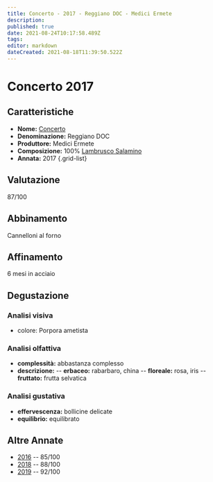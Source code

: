 ```yaml
---
title: Concerto - 2017 - Reggiano DOC - Medici Ermete
description: 
published: true
date: 2021-08-24T10:17:58.489Z
tags: 
editor: markdown
dateCreated: 2021-08-18T11:39:50.522Z
---
```


# Concerto 2017

## Caratteristiche
- **Nome:** [Concerto](/vini/Italia/Emilia/Medici-Ermete/Concerto/scheda-globale) 
- **Denominazione:** Reggiano DOC 
- **Produttore:** Medici Ermete 
- **Composizione:** 100% [Lambrusco Salamino](/vitigni/bacca-nera/lambrusco-salamino)
- **Annata:** 2017
{.grid-list}

## Valutazione

<span class="valutazione">87/100</span>

## Abbinamento
Cannelloni al forno

## Affinamento
6 mesi in acciaio 

## Degustazione

### Analisi visiva
- colore: Porpora ametista

### Analisi olfattiva
- **complessità:**  abbastanza complesso
- **descrizione:** 
-- **erbaceo:** rabarbaro, china
-- **floreale:** rosa, iris
-- **fruttato:** frutta selvatica

### Analisi gustativa
- **effervescenza:** bollicine delicate
- **equilibrio:** equilibrato

## Altre Annate
- [2016](/vini/Italia/Emilia/Medici-Ermete/Concerto/2016) -- 85/100
- [2018](/vini/Italia/Emilia/Medici-Ermete/Concerto/2018) -- 88/100
- [2019](/vini/Italia/Emilia/Medici-Ermete/Concerto/2019) -- 92/100
 